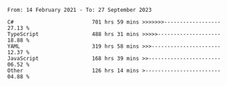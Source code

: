 <!-- [![Top Langs](https://github-readme-stats.vercel.app/api/top-langs/?username=thititongumpun&layout=compact&langs_count=7&theme=prussian)](https://github.com/thititongumpun)
[![Anurag's GitHub stats](https://github-readme-stats.vercel.app/api?username=thititongumpun&hide=stars&show_icons=true&theme=prussian)](https://github.com/thititongumpun) -->

<!--START_SECTION:waka-->

```text
From: 14 February 2021 - To: 27 September 2023

C#                         701 hrs 59 mins >>>>>>>------------------   27.13 %
TypeScript                 488 hrs 31 mins >>>>>--------------------   18.88 %
YAML                       319 hrs 58 mins >>>----------------------   12.37 %
JavaScript                 168 hrs 39 mins >>-----------------------   06.52 %
Other                      126 hrs 14 mins >------------------------   04.88 %
```

<!--END_SECTION:waka-->
